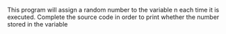This program will assign a random number to the variable n each time it is executed. Complete the source code in order to print whether the number stored in the variable
